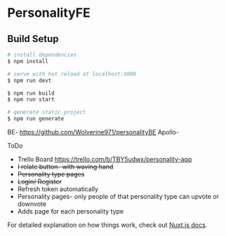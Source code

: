 # PersonalityFE

## Build Setup

```bash
# install dependencies
$ npm install

# serve with hot reload at localhost:3000
$ npm run devt

$ npm run build
$ npm run start

# generate static project
$ npm run generate
```

BE- https://github.com/Wolverine971/personalityBE
Apollo-



ToDo

- Trello Board https://trello.com/b/TBY5udwx/personality-app
- <del>I relate button- with waving hand
- <del>Personality type pages
- <del>Login/ Register
- Refresh token automatically
- Personality pages- only people of that personality type can upvote or downvote
- Adds page for each personality type

For detailed explanation on how things work, check out [Nuxt.js docs](https://nuxtjs.org).
